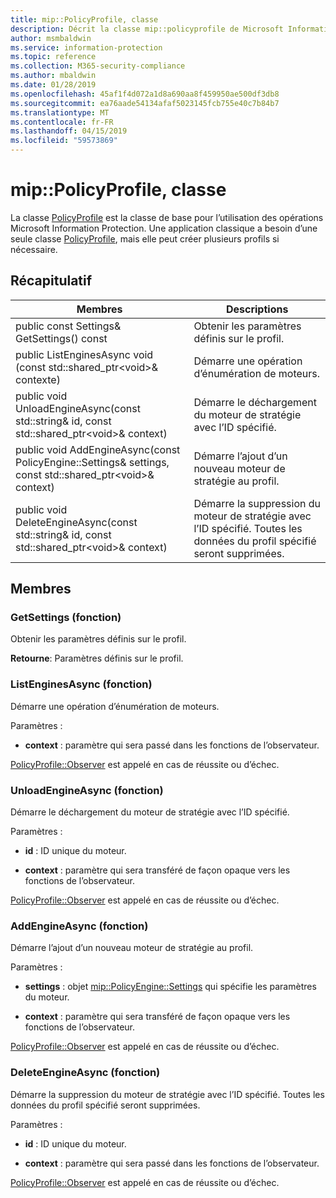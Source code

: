 ```yaml
---
title: mip::PolicyProfile, classe
description: Décrit la classe mip::policyprofile de Microsoft Information Protection (MIP) SDK.
author: msmbaldwin
ms.service: information-protection
ms.topic: reference
ms.collection: M365-security-compliance
ms.author: mbaldwin
ms.date: 01/28/2019
ms.openlocfilehash: 45af1f4d072a1d8a690aa8f459950ae500df3db8
ms.sourcegitcommit: ea76aade54134afaf5023145fcb755e40c7b84b7
ms.translationtype: MT
ms.contentlocale: fr-FR
ms.lasthandoff: 04/15/2019
ms.locfileid: "59573869"
---
```

# <a name="class-mippolicyprofile"></a>mip::PolicyProfile, classe 
La classe [PolicyProfile](class_mip_policyprofile.md) est la classe de base pour l’utilisation des opérations Microsoft Information Protection. Une application classique a besoin d’une seule classe [PolicyProfile](class_mip_policyprofile.md), mais elle peut créer plusieurs profils si nécessaire.
  
## <a name="summary"></a>Récapitulatif
 Membres                        | Descriptions                                
--------------------------------|---------------------------------------------
public const Settings& GetSettings() const  |  Obtenir les paramètres définis sur le profil.
public ListEnginesAsync void (const std::shared_ptr\<void\>& contexte)  |  Démarre une opération d’énumération de moteurs.
public void UnloadEngineAsync(const std::string& id, const std::shared_ptr\<void\>& context)  |  Démarre le déchargement du moteur de stratégie avec l’ID spécifié.
public void AddEngineAsync(const PolicyEngine::Settings& settings, const std::shared_ptr\<void\>& context)  |  Démarre l’ajout d’un nouveau moteur de stratégie au profil.
public void DeleteEngineAsync(const std::string& id, const std::shared_ptr\<void\>& context)  |  Démarre la suppression du moteur de stratégie avec l’ID spécifié. Toutes les données du profil spécifié seront supprimées.
  
## <a name="members"></a>Membres
  
### <a name="getsettings-function"></a>GetSettings (fonction)
Obtenir les paramètres définis sur le profil.

  
**Retourne**: Paramètres définis sur le profil.
  
### <a name="listenginesasync-function"></a>ListEnginesAsync (fonction)
Démarre une opération d’énumération de moteurs.

Paramètres :  
* **context** : paramètre qui sera passé dans les fonctions de l’observateur. 


[PolicyProfile::Observer](class_mip_policyprofile_observer.md) est appelé en cas de réussite ou d’échec.
  
### <a name="unloadengineasync-function"></a>UnloadEngineAsync (fonction)
Démarre le déchargement du moteur de stratégie avec l’ID spécifié.

Paramètres :  
* **id** : ID unique du moteur. 


* **context** : paramètre qui sera transféré de façon opaque vers les fonctions de l’observateur. 


[PolicyProfile::Observer](class_mip_policyprofile_observer.md) est appelé en cas de réussite ou d’échec.
  
### <a name="addengineasync-function"></a>AddEngineAsync (fonction)
Démarre l’ajout d’un nouveau moteur de stratégie au profil.

Paramètres :  
* **settings** : objet [mip::PolicyEngine::Settings](class_mip_policyengine_settings.md) qui spécifie les paramètres du moteur. 


* **context** : paramètre qui sera transféré de façon opaque vers les fonctions de l’observateur. 


[PolicyProfile::Observer](class_mip_policyprofile_observer.md) est appelé en cas de réussite ou d’échec.
  
### <a name="deleteengineasync-function"></a>DeleteEngineAsync (fonction)
Démarre la suppression du moteur de stratégie avec l’ID spécifié. Toutes les données du profil spécifié seront supprimées.

Paramètres :  
* **id** : ID unique du moteur. 


* **context** : paramètre qui sera passé dans les fonctions de l’observateur. 


[PolicyProfile::Observer](class_mip_policyprofile_observer.md) est appelé en cas de réussite ou d’échec.